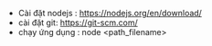 - Cài đặt nodejs : https://nodejs.org/en/download/
- cài đặt git: https://git-scm.com/
- chạy ứng dụng : node <path_filename>